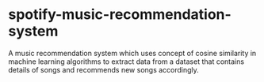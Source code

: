 # spotify-music-recommendation-system
A music recommendation system which uses concept of cosine similarity in machine learning algorithms to extract data from a dataset that contains details of songs and recommends new songs accordingly.
